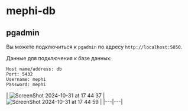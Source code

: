 # mephi-db

## pgadmin

Вы можете подключиться к `pgadmin` по адресу `http://localhost:5050`.

Данные для подключения к базе данных:

```plaintext
Host name/address: db
Port: 5432
Username: mephi
Password: mephi
```

|  ![ScreenShot 2024-10-31 at 17 44 37](https://github.com/user-attachments/assets/61cf24b7-4c4b-4d62-83a8-317608e5178c)
 |  ![ScreenShot 2024-10-31 at 17 44 59](https://github.com/user-attachments/assets/4df29aa5-a397-40e4-9ea8-2f95e1ca0770)
 |
|---|---|


